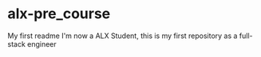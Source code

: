 # alx-pre_course
My first readme
I'm now a ALX Student, this is my first repository as a full-stack engineer
